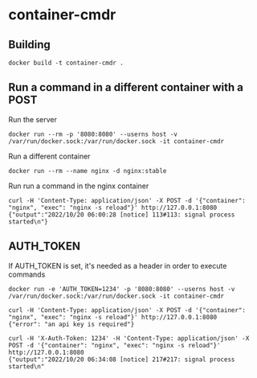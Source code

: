 # container-cmdr

## Building

```
docker build -t container-cmdr .
```

## Run a command in a different container with a POST

Run the server
```
docker run --rm -p '8080:8080' --userns host -v /var/run/docker.sock:/var/run/docker.sock -it container-cmdr
```

Run a different container
```
docker run --rm --name nginx -d nginx:stable
```

Run run a command in the nginx container
```
curl -H 'Content-Type: application/json' -X POST -d '{"container": "nginx", "exec": "nginx -s reload"}' http://127.0.0.1:8080
{"output":"2022/10/20 06:00:28 [notice] 113#113: signal process started\n"}
```

## AUTH_TOKEN

If AUTH_TOKEN is set, it's needed as a header in order to execute commands
```
docker run -e 'AUTH_TOKEN=1234' -p '8080:8080' --userns host -v /var/run/docker.sock:/var/run/docker.sock -it container-cmdr
```

```
curl -H 'Content-Type: application/json' -X POST -d '{"container": "nginx", "exec": "nginx -s reload"}' http://127.0.0.1:8080
{"error": "an api key is required"}
```

```
curl -H 'X-Auth-Token: 1234' -H 'Content-Type: application/json' -X POST -d '{"container": "nginx", "exec": "nginx -s reload"}' http://127.0.0.1:8080
{"output":"2022/10/20 06:34:08 [notice] 217#217: signal process started\n"
```
